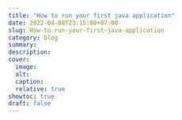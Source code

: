 ```yaml
---
title: "How to run your first java application"
date: 2022-04-08T23:15:00+07:00
slug: How-to-run-your-first-java-application
category: blog 
summary:
description: 
cover:
  image:
  alt:
  caption: 
  relative: true
showtoc: true
draft: false
---
```

